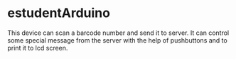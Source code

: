 # estudentArduino
This device can scan a barcode number and send it to server. It can control some special message from the server with the help of pushbuttons and to print it to lcd screen.
